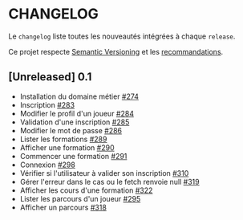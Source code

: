 # CHANGELOG

Le `changelog` liste toutes les nouveautés intégrées à chaque `release`.

Ce projet respecte [Semantic Versioning](https://semver.org/) et les [recommandations](https://keepachangelog.com/en/1.0.0/).

## [Unreleased] 0.1
* Installation du domaine métier [#274](https://github.com/incentive-factory/iletaitunefoisundev/issues/274)
* Inscription [#283](https://github.com/incentive-factory/iletaitunefoisundev/issues/283)
* Modifier le profil d'un joueur [#284](https://github.com/incentive-factory/iletaitunefoisundev/issues/284)
* Validation d'une inscription [#285](https://github.com/incentive-factory/iletaitunefoisundev/issues/285)
* Modifier le mot de passe [#286](https://github.com/incentive-factory/iletaitunefoisundev/issues/286)
* Lister les formations [#289](https://github.com/incentive-factory/iletaitunefoisundev/issues/289)
* Afficher une formation [#290](https://github.com/incentive-factory/iletaitunefoisundev/issues/290)
* Commencer une formation [#291](https://github.com/incentive-factory/iletaitunefoisundev/issues/291)
* Connexion [#298](https://github.com/incentive-factory/iletaitunefoisundev/issues/298)
* Vérifier si l'utilisateur à valider son inscription [#310](https://github.com/incentive-factory/iletaitunefoisundev/issues/310)
* Gérer l'erreur dans le cas ou le fetch renvoie null [#319](https://github.com/incentive-factory/iletaitunefoisundev/issues/319)
* Afficher les cours d'une formation [#322](https://github.com/incentive-factory/iletaitunefoisundev/issues/322)
* Lister les parcours d'un joueur [#295](https://github.com/incentive-factory/iletaitunefoisundev/issues/295)
* Afficher un parcours [#318](https://github.com/incentive-factory/iletaitunefoisundev/issues/318)

